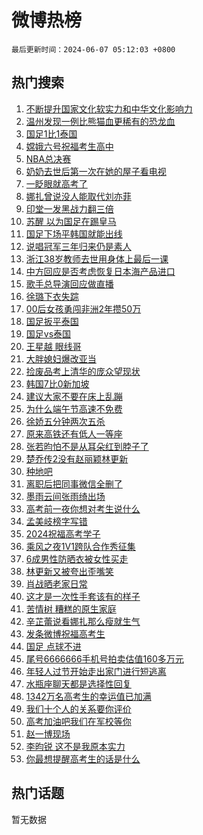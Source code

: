 # 微博热榜

`最后更新时间：2024-06-07 05:12:03 +0800`

## 热门搜索

1. [不断提升国家文化软实力和中华文化影响力](https://m.weibo.cn/search?containerid=100103type%3D1%26t%3D10%26q%3D%23%E4%B8%8D%E6%96%AD%E6%8F%90%E5%8D%87%E5%9B%BD%E5%AE%B6%E6%96%87%E5%8C%96%E8%BD%AF%E5%AE%9E%E5%8A%9B%E5%92%8C%E4%B8%AD%E5%8D%8E%E6%96%87%E5%8C%96%E5%BD%B1%E5%93%8D%E5%8A%9B%23&stream_entry_id=51&isnewpage=1&extparam=seat%3D1%26stream_entry_id%3D51%26c_type%3D51%26pos%3D0%26cate%3D10103%26dgr%3D0%26q%3D%2523%25E4%25B8%258D%25E6%2596%25AD%25E6%258F%2590%25E5%258D%2587%25E5%259B%25BD%25E5%25AE%25B6%25E6%2596%2587%25E5%258C%2596%25E8%25BD%25AF%25E5%25AE%259E%25E5%258A%259B%25E5%2592%258C%25E4%25B8%25AD%25E5%258D%258E%25E6%2596%2587%25E5%258C%2596%25E5%25BD%25B1%25E5%2593%258D%25E5%258A%259B%2523%26filter_type%3Drealtimehot%26display_time%3D1717708322%26pre_seqid%3D1717708322533018329212)
1. [温州发现一例比熊猫血更稀有的恐龙血](https://m.weibo.cn/search?containerid=100103type%3D1%26t%3D10%26q%3D%23%E6%B8%A9%E5%B7%9E%E5%8F%91%E7%8E%B0%E4%B8%80%E4%BE%8B%E6%AF%94%E7%86%8A%E7%8C%AB%E8%A1%80%E6%9B%B4%E7%A8%80%E6%9C%89%E7%9A%84%E6%81%90%E9%BE%99%E8%A1%80%23&stream_entry_id=31&isnewpage=1&extparam=seat%3D1%26c_type%3D31%26pos%3D0%26cate%3D5001%26lcate%3D5001%26stream_entry_id%3D31%26band_rank%3D1%26flag%3D2%26q%3D%2523%25E6%25B8%25A9%25E5%25B7%259E%25E5%258F%2591%25E7%258E%25B0%25E4%25B8%2580%25E4%25BE%258B%25E6%25AF%2594%25E7%2586%258A%25E7%258C%25AB%25E8%25A1%2580%25E6%259B%25B4%25E7%25A8%2580%25E6%259C%2589%25E7%259A%2584%25E6%2581%2590%25E9%25BE%2599%25E8%25A1%2580%2523%26dgr%3D0%26realpos%3D1%26filter_type%3Drealtimehot%26display_time%3D1717708322%26pre_seqid%3D1717708322533018329212)
1. [国足1比1泰国](https://m.weibo.cn/search?containerid=100103type%3D1%26t%3D10%26q%3D%23%E5%9B%BD%E8%B6%B31%E6%AF%941%E6%B3%B0%E5%9B%BD%23&stream_entry_id=31&isnewpage=1&extparam=seat%3D1%26c_type%3D31%26pos%3D1%26cate%3D5001%26lcate%3D5001%26stream_entry_id%3D31%26band_rank%3D2%26flag%3D0%26q%3D%2523%25E5%259B%25BD%25E8%25B6%25B31%25E6%25AF%25941%25E6%25B3%25B0%25E5%259B%25BD%2523%26dgr%3D0%26realpos%3D2%26filter_type%3Drealtimehot%26display_time%3D1717708322%26pre_seqid%3D1717708322533018329212)
1. [嫦娥六号祝福考生高中](https://m.weibo.cn/search?containerid=100103type%3D1%26t%3D10%26q%3D%23%E5%AB%A6%E5%A8%A5%E5%85%AD%E5%8F%B7%E7%A5%9D%E7%A6%8F%E8%80%83%E7%94%9F%E9%AB%98%E4%B8%AD%23&stream_entry_id=31&isnewpage=1&extparam=seat%3D1%26c_type%3D31%26pos%3D2%26cate%3D5001%26lcate%3D5001%26stream_entry_id%3D31%26band_rank%3D3%26flag%3D0%26q%3D%2523%25E5%25AB%25A6%25E5%25A8%25A5%25E5%2585%25AD%25E5%258F%25B7%25E7%25A5%259D%25E7%25A6%258F%25E8%2580%2583%25E7%2594%259F%25E9%25AB%2598%25E4%25B8%25AD%2523%26dgr%3D0%26realpos%3D3%26filter_type%3Drealtimehot%26display_time%3D1717708322%26pre_seqid%3D1717708322533018329212)
1. [NBA总决赛](https://m.weibo.cn/search?containerid=100103type%3D1%26t%3D10%26q%3D%23NBA%E6%80%BB%E5%86%B3%E8%B5%9B%23&stream_entry_id=31&isnewpage=1&extparam=seat%3D1%26topic_ad%3D1%26c_type%3D31%26pos%3D3%26cate%3D5001%26lcate%3D5001%26stream_entry_id%3D31%26band_rank%3D4%26filter_type%3Drealtimehot%26q%3D%2523NBA%25E6%2580%25BB%25E5%2586%25B3%25E8%25B5%259B%2523%26dgr%3D0%26is_ad_pos%3D1%26adid%3D240498%26display_time%3D1717708322%26pre_seqid%3D1717708322533018329212)
1. [奶奶去世后第一次在她的屋子看电视](https://m.weibo.cn/search?containerid=100103type%3D1%26t%3D10%26q%3D%E5%A5%B6%E5%A5%B6%E5%8E%BB%E4%B8%96%E5%90%8E%E7%AC%AC%E4%B8%80%E6%AC%A1%E5%9C%A8%E5%A5%B9%E7%9A%84%E5%B1%8B%E5%AD%90%E7%9C%8B%E7%94%B5%E8%A7%86&stream_entry_id=31&isnewpage=1&extparam=seat%3D1%26c_type%3D31%26pos%3D4%26cate%3D5001%26lcate%3D5001%26stream_entry_id%3D31%26band_rank%3D4%26flag%3D2%26q%3D%25E5%25A5%25B6%25E5%25A5%25B6%25E5%258E%25BB%25E4%25B8%2596%25E5%2590%258E%25E7%25AC%25AC%25E4%25B8%2580%25E6%25AC%25A1%25E5%259C%25A8%25E5%25A5%25B9%25E7%259A%2584%25E5%25B1%258B%25E5%25AD%2590%25E7%259C%258B%25E7%2594%25B5%25E8%25A7%2586%26dgr%3D0%26realpos%3D4%26filter_type%3Drealtimehot%26display_time%3D1717708322%26pre_seqid%3D1717708322533018329212)
1. [一眨眼就高考了](https://m.weibo.cn/search?containerid=100103type%3D1%26t%3D10%26q%3D%23%E4%B8%80%E7%9C%A8%E7%9C%BC%E5%B0%B1%E9%AB%98%E8%80%83%E4%BA%86%23&stream_entry_id=31&isnewpage=1&extparam=seat%3D1%26c_type%3D31%26pos%3D5%26cate%3D5001%26lcate%3D5001%26stream_entry_id%3D31%26band_rank%3D5%26flag%3D0%26q%3D%2523%25E4%25B8%2580%25E7%259C%25A8%25E7%259C%25BC%25E5%25B0%25B1%25E9%25AB%2598%25E8%2580%2583%25E4%25BA%2586%2523%26dgr%3D0%26realpos%3D5%26filter_type%3Drealtimehot%26display_time%3D1717708322%26pre_seqid%3D1717708322533018329212)
1. [娜扎曾说没人能取代刘亦菲](https://m.weibo.cn/search?containerid=100103type%3D1%26t%3D10%26q%3D%23%E5%A8%9C%E6%89%8E%E6%9B%BE%E8%AF%B4%E6%B2%A1%E4%BA%BA%E8%83%BD%E5%8F%96%E4%BB%A3%E5%88%98%E4%BA%A6%E8%8F%B2%23&stream_entry_id=31&isnewpage=1&extparam=seat%3D1%26c_type%3D31%26pos%3D6%26cate%3D5001%26lcate%3D5001%26stream_entry_id%3D31%26band_rank%3D6%26flag%3D2%26q%3D%2523%25E5%25A8%259C%25E6%2589%258E%25E6%259B%25BE%25E8%25AF%25B4%25E6%25B2%25A1%25E4%25BA%25BA%25E8%2583%25BD%25E5%258F%2596%25E4%25BB%25A3%25E5%2588%2598%25E4%25BA%25A6%25E8%258F%25B2%2523%26dgr%3D0%26realpos%3D6%26filter_type%3Drealtimehot%26display_time%3D1717708322%26pre_seqid%3D1717708322533018329212)
1. [印堂一发黑战力翻三倍](https://m.weibo.cn/search?containerid=100103type%3D1%26t%3D10%26q%3D%23%E5%8D%B0%E5%A0%82%E4%B8%80%E5%8F%91%E9%BB%91%E6%88%98%E5%8A%9B%E7%BF%BB%E4%B8%89%E5%80%8D%23&stream_entry_id=31&isnewpage=1&extparam=seat%3D1%26topic_ad%3D1%26c_type%3D31%26pos%3D7%26cate%3D5001%26lcate%3D5001%26stream_entry_id%3D31%26band_rank%3D7%26filter_type%3Drealtimehot%26q%3D%2523%25E5%258D%25B0%25E5%25A0%2582%25E4%25B8%2580%25E5%258F%2591%25E9%25BB%2591%25E6%2588%2598%25E5%258A%259B%25E7%25BF%25BB%25E4%25B8%2589%25E5%2580%258D%2523%26dgr%3D0%26is_ad_pos%3D1%26adid%3D240562%26display_time%3D1717708322%26pre_seqid%3D1717708322533018329212)
1. [苏醒 以为国足在踢皇马](https://m.weibo.cn/search?containerid=100103type%3D1%26t%3D10%26q%3D%E8%8B%8F%E9%86%92+%E4%BB%A5%E4%B8%BA%E5%9B%BD%E8%B6%B3%E5%9C%A8%E8%B8%A2%E7%9A%87%E9%A9%AC&stream_entry_id=31&isnewpage=1&extparam=seat%3D1%26c_type%3D31%26pos%3D8%26cate%3D5001%26lcate%3D5001%26stream_entry_id%3D31%26band_rank%3D7%26flag%3D2%26q%3D%25E8%258B%258F%25E9%2586%2592%2520%25E4%25BB%25A5%25E4%25B8%25BA%25E5%259B%25BD%25E8%25B6%25B3%25E5%259C%25A8%25E8%25B8%25A2%25E7%259A%2587%25E9%25A9%25AC%26dgr%3D0%26realpos%3D7%26filter_type%3Drealtimehot%26display_time%3D1717708322%26pre_seqid%3D1717708322533018329212)
1. [国足下场平韩国就能出线](https://m.weibo.cn/search?containerid=100103type%3D1%26t%3D10%26q%3D%23%E5%9B%BD%E8%B6%B3%E4%B8%8B%E5%9C%BA%E5%B9%B3%E9%9F%A9%E5%9B%BD%E5%B0%B1%E8%83%BD%E5%87%BA%E7%BA%BF%23&stream_entry_id=31&isnewpage=1&extparam=seat%3D1%26c_type%3D31%26pos%3D9%26cate%3D5001%26lcate%3D5001%26stream_entry_id%3D31%26band_rank%3D8%26flag%3D0%26q%3D%2523%25E5%259B%25BD%25E8%25B6%25B3%25E4%25B8%258B%25E5%259C%25BA%25E5%25B9%25B3%25E9%259F%25A9%25E5%259B%25BD%25E5%25B0%25B1%25E8%2583%25BD%25E5%2587%25BA%25E7%25BA%25BF%2523%26dgr%3D0%26realpos%3D8%26filter_type%3Drealtimehot%26display_time%3D1717708322%26pre_seqid%3D1717708322533018329212)
1. [说唱冠军三年归来仍是素人](https://m.weibo.cn/search?containerid=100103type%3D1%26t%3D10%26q%3D%23%E8%AF%B4%E5%94%B1%E5%86%A0%E5%86%9B%E4%B8%89%E5%B9%B4%E5%BD%92%E6%9D%A5%E4%BB%8D%E6%98%AF%E7%B4%A0%E4%BA%BA%23&stream_entry_id=31&isnewpage=1&extparam=seat%3D1%26c_type%3D31%26pos%3D10%26cate%3D5001%26lcate%3D5001%26stream_entry_id%3D31%26band_rank%3D9%26flag%3D0%26q%3D%2523%25E8%25AF%25B4%25E5%2594%25B1%25E5%2586%25A0%25E5%2586%259B%25E4%25B8%2589%25E5%25B9%25B4%25E5%25BD%2592%25E6%259D%25A5%25E4%25BB%258D%25E6%2598%25AF%25E7%25B4%25A0%25E4%25BA%25BA%2523%26dgr%3D0%26realpos%3D9%26filter_type%3Drealtimehot%26display_time%3D1717708322%26pre_seqid%3D1717708322533018329212)
1. [浙江38岁教师去世用身体上最后一课](https://m.weibo.cn/search?containerid=100103type%3D1%26t%3D10%26q%3D%23%E6%B5%99%E6%B1%9F38%E5%B2%81%E6%95%99%E5%B8%88%E5%8E%BB%E4%B8%96%E7%94%A8%E8%BA%AB%E4%BD%93%E4%B8%8A%E6%9C%80%E5%90%8E%E4%B8%80%E8%AF%BE%23&stream_entry_id=31&isnewpage=1&extparam=seat%3D1%26c_type%3D31%26pos%3D11%26cate%3D5001%26lcate%3D5001%26stream_entry_id%3D31%26band_rank%3D10%26flag%3D32768%26q%3D%2523%25E6%25B5%2599%25E6%25B1%259F38%25E5%25B2%2581%25E6%2595%2599%25E5%25B8%2588%25E5%258E%25BB%25E4%25B8%2596%25E7%2594%25A8%25E8%25BA%25AB%25E4%25BD%2593%25E4%25B8%258A%25E6%259C%2580%25E5%2590%258E%25E4%25B8%2580%25E8%25AF%25BE%2523%26dgr%3D0%26realpos%3D10%26filter_type%3Drealtimehot%26display_time%3D1717708322%26pre_seqid%3D1717708322533018329212)
1. [中方回应是否考虑恢复日本海产品进口](https://m.weibo.cn/search?containerid=100103type%3D1%26t%3D10%26q%3D%23%E4%B8%AD%E6%96%B9%E5%9B%9E%E5%BA%94%E6%98%AF%E5%90%A6%E8%80%83%E8%99%91%E6%81%A2%E5%A4%8D%E6%97%A5%E6%9C%AC%E6%B5%B7%E4%BA%A7%E5%93%81%E8%BF%9B%E5%8F%A3%23&stream_entry_id=31&isnewpage=1&extparam=seat%3D1%26c_type%3D31%26pos%3D12%26cate%3D5001%26lcate%3D5001%26stream_entry_id%3D31%26band_rank%3D11%26flag%3D2%26q%3D%2523%25E4%25B8%25AD%25E6%2596%25B9%25E5%259B%259E%25E5%25BA%2594%25E6%2598%25AF%25E5%2590%25A6%25E8%2580%2583%25E8%2599%2591%25E6%2581%25A2%25E5%25A4%258D%25E6%2597%25A5%25E6%259C%25AC%25E6%25B5%25B7%25E4%25BA%25A7%25E5%2593%2581%25E8%25BF%259B%25E5%258F%25A3%2523%26dgr%3D0%26realpos%3D11%26filter_type%3Drealtimehot%26display_time%3D1717708322%26pre_seqid%3D1717708322533018329212)
1. [歌手总导演回应做直播](https://m.weibo.cn/search?containerid=100103type%3D1%26t%3D10%26q%3D%23%E6%AD%8C%E6%89%8B%E6%80%BB%E5%AF%BC%E6%BC%94%E5%9B%9E%E5%BA%94%E5%81%9A%E7%9B%B4%E6%92%AD%23&stream_entry_id=31&isnewpage=1&extparam=seat%3D1%26c_type%3D31%26pos%3D13%26cate%3D5001%26lcate%3D5001%26stream_entry_id%3D31%26band_rank%3D12%26flag%3D2%26q%3D%2523%25E6%25AD%258C%25E6%2589%258B%25E6%2580%25BB%25E5%25AF%25BC%25E6%25BC%2594%25E5%259B%259E%25E5%25BA%2594%25E5%2581%259A%25E7%259B%25B4%25E6%2592%25AD%2523%26dgr%3D0%26realpos%3D12%26filter_type%3Drealtimehot%26display_time%3D1717708322%26pre_seqid%3D1717708322533018329212)
1. [徐璐下衣失踪](https://m.weibo.cn/search?containerid=100103type%3D1%26t%3D10%26q%3D%23%E5%BE%90%E7%92%90%E4%B8%8B%E8%A1%A3%E5%A4%B1%E8%B8%AA%23&stream_entry_id=31&isnewpage=1&extparam=seat%3D1%26c_type%3D31%26pos%3D14%26cate%3D5001%26lcate%3D5001%26stream_entry_id%3D31%26band_rank%3D13%26flag%3D2%26q%3D%2523%25E5%25BE%2590%25E7%2592%2590%25E4%25B8%258B%25E8%25A1%25A3%25E5%25A4%25B1%25E8%25B8%25AA%2523%26dgr%3D0%26realpos%3D13%26filter_type%3Drealtimehot%26display_time%3D1717708322%26pre_seqid%3D1717708322533018329212)
1. [00后女孩勇闯非洲2年攒50万](https://m.weibo.cn/search?containerid=100103type%3D1%26t%3D10%26q%3D%2300%E5%90%8E%E5%A5%B3%E5%AD%A9%E5%8B%87%E9%97%AF%E9%9D%9E%E6%B4%B22%E5%B9%B4%E6%94%9250%E4%B8%87%23&stream_entry_id=31&isnewpage=1&extparam=seat%3D1%26c_type%3D31%26pos%3D15%26cate%3D5001%26lcate%3D5001%26stream_entry_id%3D31%26band_rank%3D14%26flag%3D2%26q%3D%252300%25E5%2590%258E%25E5%25A5%25B3%25E5%25AD%25A9%25E5%258B%2587%25E9%2597%25AF%25E9%259D%259E%25E6%25B4%25B22%25E5%25B9%25B4%25E6%2594%259250%25E4%25B8%2587%2523%26dgr%3D0%26realpos%3D14%26filter_type%3Drealtimehot%26display_time%3D1717708322%26pre_seqid%3D1717708322533018329212)
1. [国足扳平泰国](https://m.weibo.cn/search?containerid=100103type%3D1%26t%3D10%26q%3D%23%E5%9B%BD%E8%B6%B3%E6%89%B3%E5%B9%B3%E6%B3%B0%E5%9B%BD%23&stream_entry_id=31&isnewpage=1&extparam=seat%3D1%26c_type%3D31%26pos%3D16%26cate%3D5001%26lcate%3D5001%26stream_entry_id%3D31%26band_rank%3D15%26flag%3D0%26q%3D%2523%25E5%259B%25BD%25E8%25B6%25B3%25E6%2589%25B3%25E5%25B9%25B3%25E6%25B3%25B0%25E5%259B%25BD%2523%26dgr%3D0%26realpos%3D15%26filter_type%3Drealtimehot%26display_time%3D1717708322%26pre_seqid%3D1717708322533018329212)
1. [国足vs泰国](https://m.weibo.cn/search?containerid=100103type%3D1%26t%3D10%26q%3D%23%E5%9B%BD%E8%B6%B3vs%E6%B3%B0%E5%9B%BD%23&stream_entry_id=31&isnewpage=1&extparam=seat%3D1%26c_type%3D31%26pos%3D17%26cate%3D5001%26lcate%3D5001%26stream_entry_id%3D31%26band_rank%3D16%26flag%3D0%26q%3D%2523%25E5%259B%25BD%25E8%25B6%25B3vs%25E6%25B3%25B0%25E5%259B%25BD%2523%26dgr%3D0%26realpos%3D16%26filter_type%3Drealtimehot%26display_time%3D1717708322%26pre_seqid%3D1717708322533018329212)
1. [王星越 眼线哥](https://m.weibo.cn/search?containerid=100103type%3D1%26t%3D10%26q%3D%E7%8E%8B%E6%98%9F%E8%B6%8A+%E7%9C%BC%E7%BA%BF%E5%93%A5&stream_entry_id=31&isnewpage=1&extparam=seat%3D1%26c_type%3D31%26pos%3D18%26cate%3D5001%26lcate%3D5001%26stream_entry_id%3D31%26band_rank%3D17%26flag%3D0%26q%3D%25E7%258E%258B%25E6%2598%259F%25E8%25B6%258A%2520%25E7%259C%25BC%25E7%25BA%25BF%25E5%2593%25A5%26dgr%3D0%26realpos%3D17%26filter_type%3Drealtimehot%26display_time%3D1717708322%26pre_seqid%3D1717708322533018329212)
1. [大胖媳妇爆改亚当](https://m.weibo.cn/search?containerid=100103type%3D1%26t%3D10%26q%3D%E5%A4%A7%E8%83%96%E5%AA%B3%E5%A6%87%E7%88%86%E6%94%B9%E4%BA%9A%E5%BD%93&stream_entry_id=31&isnewpage=1&extparam=seat%3D1%26c_type%3D31%26pos%3D19%26cate%3D5001%26lcate%3D5001%26stream_entry_id%3D31%26band_rank%3D18%26flag%3D0%26q%3D%25E5%25A4%25A7%25E8%2583%2596%25E5%25AA%25B3%25E5%25A6%2587%25E7%2588%2586%25E6%2594%25B9%25E4%25BA%259A%25E5%25BD%2593%26dgr%3D0%26realpos%3D18%26filter_type%3Drealtimehot%26display_time%3D1717708322%26pre_seqid%3D1717708322533018329212)
1. [捡废品考上清华的庞众望现状](https://m.weibo.cn/search?containerid=100103type%3D1%26t%3D10%26q%3D%23%E6%8D%A1%E5%BA%9F%E5%93%81%E8%80%83%E4%B8%8A%E6%B8%85%E5%8D%8E%E7%9A%84%E5%BA%9E%E4%BC%97%E6%9C%9B%E7%8E%B0%E7%8A%B6%23&stream_entry_id=31&isnewpage=1&extparam=seat%3D1%26c_type%3D31%26pos%3D20%26cate%3D5001%26lcate%3D5001%26stream_entry_id%3D31%26band_rank%3D19%26flag%3D0%26q%3D%2523%25E6%258D%25A1%25E5%25BA%259F%25E5%2593%2581%25E8%2580%2583%25E4%25B8%258A%25E6%25B8%2585%25E5%258D%258E%25E7%259A%2584%25E5%25BA%259E%25E4%25BC%2597%25E6%259C%259B%25E7%258E%25B0%25E7%258A%25B6%2523%26dgr%3D0%26realpos%3D19%26filter_type%3Drealtimehot%26display_time%3D1717708322%26pre_seqid%3D1717708322533018329212)
1. [韩国7比0新加坡](https://m.weibo.cn/search?containerid=100103type%3D1%26t%3D10%26q%3D%E9%9F%A9%E5%9B%BD7%E6%AF%940%E6%96%B0%E5%8A%A0%E5%9D%A1&stream_entry_id=31&isnewpage=1&extparam=seat%3D1%26c_type%3D31%26pos%3D21%26cate%3D5001%26lcate%3D5001%26stream_entry_id%3D31%26band_rank%3D20%26flag%3D0%26q%3D%25E9%259F%25A9%25E5%259B%25BD7%25E6%25AF%25940%25E6%2596%25B0%25E5%258A%25A0%25E5%259D%25A1%26dgr%3D0%26realpos%3D20%26filter_type%3Drealtimehot%26display_time%3D1717708322%26pre_seqid%3D1717708322533018329212)
1. [建议大家不要在床上乱蹦](https://m.weibo.cn/search?containerid=100103type%3D1%26t%3D10%26q%3D%23%E5%BB%BA%E8%AE%AE%E5%A4%A7%E5%AE%B6%E4%B8%8D%E8%A6%81%E5%9C%A8%E5%BA%8A%E4%B8%8A%E4%B9%B1%E8%B9%A6%23&stream_entry_id=31&isnewpage=1&extparam=seat%3D1%26c_type%3D31%26pos%3D22%26cate%3D5001%26lcate%3D5001%26stream_entry_id%3D31%26band_rank%3D21%26flag%3D0%26q%3D%2523%25E5%25BB%25BA%25E8%25AE%25AE%25E5%25A4%25A7%25E5%25AE%25B6%25E4%25B8%258D%25E8%25A6%2581%25E5%259C%25A8%25E5%25BA%258A%25E4%25B8%258A%25E4%25B9%25B1%25E8%25B9%25A6%2523%26dgr%3D0%26realpos%3D21%26filter_type%3Drealtimehot%26display_time%3D1717708322%26pre_seqid%3D1717708322533018329212)
1. [为什么端午节高速不免费](https://m.weibo.cn/search?containerid=100103type%3D1%26t%3D10%26q%3D%23%E4%B8%BA%E4%BB%80%E4%B9%88%E7%AB%AF%E5%8D%88%E8%8A%82%E9%AB%98%E9%80%9F%E4%B8%8D%E5%85%8D%E8%B4%B9%23&stream_entry_id=31&isnewpage=1&extparam=seat%3D1%26c_type%3D31%26pos%3D23%26cate%3D5001%26lcate%3D5001%26stream_entry_id%3D31%26band_rank%3D22%26flag%3D1%26q%3D%2523%25E4%25B8%25BA%25E4%25BB%2580%25E4%25B9%2588%25E7%25AB%25AF%25E5%258D%2588%25E8%258A%2582%25E9%25AB%2598%25E9%2580%259F%25E4%25B8%258D%25E5%2585%258D%25E8%25B4%25B9%2523%26dgr%3D0%26realpos%3D22%26filter_type%3Drealtimehot%26display_time%3D1717708322%26pre_seqid%3D1717708322533018329212)
1. [徐娇五分钟两次五杀](https://m.weibo.cn/search?containerid=100103type%3D1%26t%3D10%26q%3D%23%E5%BE%90%E5%A8%87%E4%BA%94%E5%88%86%E9%92%9F%E4%B8%A4%E6%AC%A1%E4%BA%94%E6%9D%80%23&stream_entry_id=31&isnewpage=1&extparam=seat%3D1%26c_type%3D31%26pos%3D24%26cate%3D5001%26lcate%3D5001%26stream_entry_id%3D31%26band_rank%3D23%26flag%3D2%26q%3D%2523%25E5%25BE%2590%25E5%25A8%2587%25E4%25BA%2594%25E5%2588%2586%25E9%2592%259F%25E4%25B8%25A4%25E6%25AC%25A1%25E4%25BA%2594%25E6%259D%2580%2523%26dgr%3D0%26realpos%3D23%26filter_type%3Drealtimehot%26display_time%3D1717708322%26pre_seqid%3D1717708322533018329212)
1. [原来高铁还有低人一等座](https://m.weibo.cn/search?containerid=100103type%3D1%26t%3D10%26q%3D%23%E5%8E%9F%E6%9D%A5%E9%AB%98%E9%93%81%E8%BF%98%E6%9C%89%E4%BD%8E%E4%BA%BA%E4%B8%80%E7%AD%89%E5%BA%A7%23&stream_entry_id=31&isnewpage=1&extparam=seat%3D1%26c_type%3D31%26pos%3D25%26cate%3D5001%26lcate%3D5001%26stream_entry_id%3D31%26band_rank%3D24%26flag%3D0%26q%3D%2523%25E5%258E%259F%25E6%259D%25A5%25E9%25AB%2598%25E9%2593%2581%25E8%25BF%2598%25E6%259C%2589%25E4%25BD%258E%25E4%25BA%25BA%25E4%25B8%2580%25E7%25AD%2589%25E5%25BA%25A7%2523%26dgr%3D0%26realpos%3D24%26filter_type%3Drealtimehot%26display_time%3D1717708322%26pre_seqid%3D1717708322533018329212)
1. [张若昀怕不是从耳朵红到脖子了](https://m.weibo.cn/search?containerid=100103type%3D1%26t%3D10%26q%3D%23%E5%BC%A0%E8%8B%A5%E6%98%80%E6%80%95%E4%B8%8D%E6%98%AF%E4%BB%8E%E8%80%B3%E6%9C%B5%E7%BA%A2%E5%88%B0%E8%84%96%E5%AD%90%E4%BA%86%23&stream_entry_id=31&isnewpage=1&extparam=seat%3D1%26c_type%3D31%26pos%3D26%26cate%3D5001%26lcate%3D5001%26stream_entry_id%3D31%26band_rank%3D25%26flag%3D0%26q%3D%2523%25E5%25BC%25A0%25E8%258B%25A5%25E6%2598%2580%25E6%2580%2595%25E4%25B8%258D%25E6%2598%25AF%25E4%25BB%258E%25E8%2580%25B3%25E6%259C%25B5%25E7%25BA%25A2%25E5%2588%25B0%25E8%2584%2596%25E5%25AD%2590%25E4%25BA%2586%2523%26dgr%3D0%26realpos%3D25%26filter_type%3Drealtimehot%26display_time%3D1717708322%26pre_seqid%3D1717708322533018329212)
1. [楚乔传2没有赵丽颖林更新](https://m.weibo.cn/search?containerid=100103type%3D1%26t%3D10%26q%3D%23%E6%A5%9A%E4%B9%94%E4%BC%A02%E6%B2%A1%E6%9C%89%E8%B5%B5%E4%B8%BD%E9%A2%96%E6%9E%97%E6%9B%B4%E6%96%B0%23&stream_entry_id=31&isnewpage=1&extparam=seat%3D1%26c_type%3D31%26pos%3D27%26cate%3D5001%26lcate%3D5001%26stream_entry_id%3D31%26band_rank%3D26%26flag%3D0%26q%3D%2523%25E6%25A5%259A%25E4%25B9%2594%25E4%25BC%25A02%25E6%25B2%25A1%25E6%259C%2589%25E8%25B5%25B5%25E4%25B8%25BD%25E9%25A2%2596%25E6%259E%2597%25E6%259B%25B4%25E6%2596%25B0%2523%26dgr%3D0%26realpos%3D26%26filter_type%3Drealtimehot%26display_time%3D1717708322%26pre_seqid%3D1717708322533018329212)
1. [种地吧](https://m.weibo.cn/search?containerid=100103type%3D1%26t%3D10%26q%3D%E7%A7%8D%E5%9C%B0%E5%90%A7&stream_entry_id=31&isnewpage=1&extparam=seat%3D1%26c_type%3D31%26pos%3D28%26cate%3D5001%26lcate%3D5001%26stream_entry_id%3D31%26band_rank%3D27%26flag%3D0%26q%3D%25E7%25A7%258D%25E5%259C%25B0%25E5%2590%25A7%26dgr%3D0%26realpos%3D27%26filter_type%3Drealtimehot%26display_time%3D1717708322%26pre_seqid%3D1717708322533018329212)
1. [离职后把同事微信全删了](https://m.weibo.cn/search?containerid=100103type%3D1%26t%3D10%26q%3D%23%E7%A6%BB%E8%81%8C%E5%90%8E%E6%8A%8A%E5%90%8C%E4%BA%8B%E5%BE%AE%E4%BF%A1%E5%85%A8%E5%88%A0%E4%BA%86%23&stream_entry_id=31&isnewpage=1&extparam=seat%3D1%26c_type%3D31%26pos%3D29%26cate%3D5001%26lcate%3D5001%26stream_entry_id%3D31%26band_rank%3D28%26flag%3D0%26q%3D%2523%25E7%25A6%25BB%25E8%2581%258C%25E5%2590%258E%25E6%258A%258A%25E5%2590%258C%25E4%25BA%258B%25E5%25BE%25AE%25E4%25BF%25A1%25E5%2585%25A8%25E5%2588%25A0%25E4%25BA%2586%2523%26dgr%3D0%26realpos%3D28%26filter_type%3Drealtimehot%26display_time%3D1717708322%26pre_seqid%3D1717708322533018329212)
1. [墨雨云间张雨绮出场](https://m.weibo.cn/search?containerid=100103type%3D1%26t%3D10%26q%3D%23%E5%A2%A8%E9%9B%A8%E4%BA%91%E9%97%B4%E5%BC%A0%E9%9B%A8%E7%BB%AE%E5%87%BA%E5%9C%BA%23&stream_entry_id=31&isnewpage=1&extparam=seat%3D1%26c_type%3D31%26pos%3D30%26cate%3D5001%26lcate%3D5001%26stream_entry_id%3D31%26band_rank%3D29%26flag%3D0%26q%3D%2523%25E5%25A2%25A8%25E9%259B%25A8%25E4%25BA%2591%25E9%2597%25B4%25E5%25BC%25A0%25E9%259B%25A8%25E7%25BB%25AE%25E5%2587%25BA%25E5%259C%25BA%2523%26dgr%3D0%26realpos%3D29%26filter_type%3Drealtimehot%26display_time%3D1717708322%26pre_seqid%3D1717708322533018329212)
1. [高考前一夜你想对考生说什么](https://m.weibo.cn/search?containerid=100103type%3D1%26t%3D10%26q%3D%23%E9%AB%98%E8%80%83%E5%89%8D%E4%B8%80%E5%A4%9C%E4%BD%A0%E6%83%B3%E5%AF%B9%E8%80%83%E7%94%9F%E8%AF%B4%E4%BB%80%E4%B9%88%23&stream_entry_id=31&isnewpage=1&extparam=seat%3D1%26c_type%3D31%26pos%3D31%26cate%3D5001%26lcate%3D5001%26stream_entry_id%3D31%26band_rank%3D30%26flag%3D0%26q%3D%2523%25E9%25AB%2598%25E8%2580%2583%25E5%2589%258D%25E4%25B8%2580%25E5%25A4%259C%25E4%25BD%25A0%25E6%2583%25B3%25E5%25AF%25B9%25E8%2580%2583%25E7%2594%259F%25E8%25AF%25B4%25E4%25BB%2580%25E4%25B9%2588%2523%26dgr%3D0%26realpos%3D30%26filter_type%3Drealtimehot%26display_time%3D1717708322%26pre_seqid%3D1717708322533018329212)
1. [孟美岐榜字写错](https://m.weibo.cn/search?containerid=100103type%3D1%26t%3D10%26q%3D%23%E5%AD%9F%E7%BE%8E%E5%B2%90%E6%A6%9C%E5%AD%97%E5%86%99%E9%94%99%23&stream_entry_id=31&isnewpage=1&extparam=seat%3D1%26c_type%3D31%26pos%3D32%26cate%3D5001%26lcate%3D5001%26stream_entry_id%3D31%26band_rank%3D31%26flag%3D0%26q%3D%2523%25E5%25AD%259F%25E7%25BE%258E%25E5%25B2%2590%25E6%25A6%259C%25E5%25AD%2597%25E5%2586%2599%25E9%2594%2599%2523%26dgr%3D0%26realpos%3D31%26filter_type%3Drealtimehot%26display_time%3D1717708322%26pre_seqid%3D1717708322533018329212)
1. [2024祝福高考学子](https://m.weibo.cn/search?containerid=100103type%3D1%26t%3D10%26q%3D%232024%E7%A5%9D%E7%A6%8F%E9%AB%98%E8%80%83%E5%AD%A6%E5%AD%90%23&stream_entry_id=31&isnewpage=1&extparam=seat%3D1%26c_type%3D31%26pos%3D33%26cate%3D5001%26lcate%3D5001%26stream_entry_id%3D31%26band_rank%3D32%26flag%3D32768%26q%3D%25232024%25E7%25A5%259D%25E7%25A6%258F%25E9%25AB%2598%25E8%2580%2583%25E5%25AD%25A6%25E5%25AD%2590%2523%26dgr%3D0%26realpos%3D32%26filter_type%3Drealtimehot%26display_time%3D1717708322%26pre_seqid%3D1717708322533018329212)
1. [乘风之夜1V1跨队合作秀征集](https://m.weibo.cn/search?containerid=100103type%3D1%26t%3D10%26q%3D%E4%B9%98%E9%A3%8E%E4%B9%8B%E5%A4%9C1V1%E8%B7%A8%E9%98%9F%E5%90%88%E4%BD%9C%E7%A7%80%E5%BE%81%E9%9B%86&stream_entry_id=31&isnewpage=1&extparam=seat%3D1%26c_type%3D31%26pos%3D34%26cate%3D5001%26lcate%3D5001%26stream_entry_id%3D31%26band_rank%3D33%26flag%3D0%26q%3D%25E4%25B9%2598%25E9%25A3%258E%25E4%25B9%258B%25E5%25A4%259C1V1%25E8%25B7%25A8%25E9%2598%259F%25E5%2590%2588%25E4%25BD%259C%25E7%25A7%2580%25E5%25BE%2581%25E9%259B%2586%26dgr%3D0%26realpos%3D33%26filter_type%3Drealtimehot%26display_time%3D1717708322%26pre_seqid%3D1717708322533018329212)
1. [6成男性防晒衣被女性买走](https://m.weibo.cn/search?containerid=100103type%3D1%26t%3D10%26q%3D%236%E6%88%90%E7%94%B7%E6%80%A7%E9%98%B2%E6%99%92%E8%A1%A3%E8%A2%AB%E5%A5%B3%E6%80%A7%E4%B9%B0%E8%B5%B0%23&stream_entry_id=31&isnewpage=1&extparam=seat%3D1%26c_type%3D31%26pos%3D35%26cate%3D5001%26lcate%3D5001%26stream_entry_id%3D31%26band_rank%3D34%26flag%3D0%26q%3D%25236%25E6%2588%2590%25E7%2594%25B7%25E6%2580%25A7%25E9%2598%25B2%25E6%2599%2592%25E8%25A1%25A3%25E8%25A2%25AB%25E5%25A5%25B3%25E6%2580%25A7%25E4%25B9%25B0%25E8%25B5%25B0%2523%26dgr%3D0%26realpos%3D34%26filter_type%3Drealtimehot%26display_time%3D1717708322%26pre_seqid%3D1717708322533018329212)
1. [林更新又被夸出歪嘴笑](https://m.weibo.cn/search?containerid=100103type%3D1%26t%3D10%26q%3D%23%E6%9E%97%E6%9B%B4%E6%96%B0%E5%8F%88%E8%A2%AB%E5%A4%B8%E5%87%BA%E6%AD%AA%E5%98%B4%E7%AC%91%23&stream_entry_id=31&isnewpage=1&extparam=seat%3D1%26c_type%3D31%26pos%3D36%26cate%3D5001%26lcate%3D5001%26stream_entry_id%3D31%26band_rank%3D35%26flag%3D0%26q%3D%2523%25E6%259E%2597%25E6%259B%25B4%25E6%2596%25B0%25E5%258F%2588%25E8%25A2%25AB%25E5%25A4%25B8%25E5%2587%25BA%25E6%25AD%25AA%25E5%2598%25B4%25E7%25AC%2591%2523%26dgr%3D0%26realpos%3D35%26filter_type%3Drealtimehot%26display_time%3D1717708322%26pre_seqid%3D1717708322533018329212)
1. [肖战晒老家日常](https://m.weibo.cn/search?containerid=100103type%3D1%26t%3D10%26q%3D%23%E8%82%96%E6%88%98%E6%99%92%E8%80%81%E5%AE%B6%E6%97%A5%E5%B8%B8%23&stream_entry_id=31&isnewpage=1&extparam=seat%3D1%26c_type%3D31%26pos%3D37%26cate%3D5001%26lcate%3D5001%26stream_entry_id%3D31%26band_rank%3D36%26flag%3D0%26q%3D%2523%25E8%2582%2596%25E6%2588%2598%25E6%2599%2592%25E8%2580%2581%25E5%25AE%25B6%25E6%2597%25A5%25E5%25B8%25B8%2523%26dgr%3D0%26realpos%3D36%26filter_type%3Drealtimehot%26display_time%3D1717708322%26pre_seqid%3D1717708322533018329212)
1. [这才是一次性手套该有的样子](https://m.weibo.cn/search?containerid=100103type%3D1%26t%3D10%26q%3D%23%E8%BF%99%E6%89%8D%E6%98%AF%E4%B8%80%E6%AC%A1%E6%80%A7%E6%89%8B%E5%A5%97%E8%AF%A5%E6%9C%89%E7%9A%84%E6%A0%B7%E5%AD%90%23&stream_entry_id=31&isnewpage=1&extparam=seat%3D1%26c_type%3D31%26pos%3D38%26cate%3D5001%26lcate%3D5001%26stream_entry_id%3D31%26band_rank%3D37%26flag%3D0%26q%3D%2523%25E8%25BF%2599%25E6%2589%258D%25E6%2598%25AF%25E4%25B8%2580%25E6%25AC%25A1%25E6%2580%25A7%25E6%2589%258B%25E5%25A5%2597%25E8%25AF%25A5%25E6%259C%2589%25E7%259A%2584%25E6%25A0%25B7%25E5%25AD%2590%2523%26dgr%3D0%26realpos%3D37%26filter_type%3Drealtimehot%26display_time%3D1717708322%26pre_seqid%3D1717708322533018329212)
1. [苦情树 糟糕的原生家庭](https://m.weibo.cn/search?containerid=100103type%3D1%26t%3D10%26q%3D%E8%8B%A6%E6%83%85%E6%A0%91+%E7%B3%9F%E7%B3%95%E7%9A%84%E5%8E%9F%E7%94%9F%E5%AE%B6%E5%BA%AD&stream_entry_id=31&isnewpage=1&extparam=seat%3D1%26c_type%3D31%26pos%3D39%26cate%3D5001%26lcate%3D5001%26stream_entry_id%3D31%26band_rank%3D38%26flag%3D1%26q%3D%25E8%258B%25A6%25E6%2583%2585%25E6%25A0%2591%2520%25E7%25B3%259F%25E7%25B3%2595%25E7%259A%2584%25E5%258E%259F%25E7%2594%259F%25E5%25AE%25B6%25E5%25BA%25AD%26dgr%3D0%26realpos%3D38%26filter_type%3Drealtimehot%26display_time%3D1717708322%26pre_seqid%3D1717708322533018329212)
1. [辛芷蕾说看娜扎那么瘦就生气](https://m.weibo.cn/search?containerid=100103type%3D1%26t%3D10%26q%3D%23%E8%BE%9B%E8%8A%B7%E8%95%BE%E8%AF%B4%E7%9C%8B%E5%A8%9C%E6%89%8E%E9%82%A3%E4%B9%88%E7%98%A6%E5%B0%B1%E7%94%9F%E6%B0%94%23&stream_entry_id=31&isnewpage=1&extparam=seat%3D1%26c_type%3D31%26pos%3D40%26cate%3D5001%26lcate%3D5001%26stream_entry_id%3D31%26band_rank%3D39%26flag%3D0%26q%3D%2523%25E8%25BE%259B%25E8%258A%25B7%25E8%2595%25BE%25E8%25AF%25B4%25E7%259C%258B%25E5%25A8%259C%25E6%2589%258E%25E9%2582%25A3%25E4%25B9%2588%25E7%2598%25A6%25E5%25B0%25B1%25E7%2594%259F%25E6%25B0%2594%2523%26dgr%3D0%26realpos%3D39%26filter_type%3Drealtimehot%26display_time%3D1717708322%26pre_seqid%3D1717708322533018329212)
1. [发条微博祝福高考生](https://m.weibo.cn/search?containerid=100103type%3D1%26t%3D10%26q%3D%23%E5%8F%91%E6%9D%A1%E5%BE%AE%E5%8D%9A%E7%A5%9D%E7%A6%8F%E9%AB%98%E8%80%83%E7%94%9F%23&stream_entry_id=31&isnewpage=1&extparam=seat%3D1%26c_type%3D31%26pos%3D41%26cate%3D5001%26lcate%3D5001%26stream_entry_id%3D31%26band_rank%3D40%26flag%3D0%26q%3D%2523%25E5%258F%2591%25E6%259D%25A1%25E5%25BE%25AE%25E5%258D%259A%25E7%25A5%259D%25E7%25A6%258F%25E9%25AB%2598%25E8%2580%2583%25E7%2594%259F%2523%26dgr%3D0%26realpos%3D40%26filter_type%3Drealtimehot%26display_time%3D1717708322%26pre_seqid%3D1717708322533018329212)
1. [国足 点球不进](https://m.weibo.cn/search?containerid=100103type%3D1%26t%3D10%26q%3D%E5%9B%BD%E8%B6%B3+%E7%82%B9%E7%90%83%E4%B8%8D%E8%BF%9B&stream_entry_id=31&isnewpage=1&extparam=seat%3D1%26c_type%3D31%26pos%3D42%26cate%3D5001%26lcate%3D5001%26stream_entry_id%3D31%26band_rank%3D41%26flag%3D0%26q%3D%25E5%259B%25BD%25E8%25B6%25B3%2520%25E7%2582%25B9%25E7%2590%2583%25E4%25B8%258D%25E8%25BF%259B%26dgr%3D0%26realpos%3D41%26filter_type%3Drealtimehot%26display_time%3D1717708322%26pre_seqid%3D1717708322533018329212)
1. [尾号6666666手机号拍卖估值160多万元](https://m.weibo.cn/search?containerid=100103type%3D1%26t%3D10%26q%3D%23%E5%B0%BE%E5%8F%B76666666%E6%89%8B%E6%9C%BA%E5%8F%B7%E6%8B%8D%E5%8D%96%E4%BC%B0%E5%80%BC160%E5%A4%9A%E4%B8%87%E5%85%83%23&stream_entry_id=31&isnewpage=1&extparam=seat%3D1%26c_type%3D31%26pos%3D43%26cate%3D5001%26lcate%3D5001%26stream_entry_id%3D31%26band_rank%3D42%26flag%3D0%26q%3D%2523%25E5%25B0%25BE%25E5%258F%25B76666666%25E6%2589%258B%25E6%259C%25BA%25E5%258F%25B7%25E6%258B%258D%25E5%258D%2596%25E4%25BC%25B0%25E5%2580%25BC160%25E5%25A4%259A%25E4%25B8%2587%25E5%2585%2583%2523%26dgr%3D0%26realpos%3D42%26filter_type%3Drealtimehot%26display_time%3D1717708322%26pre_seqid%3D1717708322533018329212)
1. [年轻人过节开始走出家门进行短逃离](https://m.weibo.cn/search?containerid=100103type%3D1%26t%3D10%26q%3D%23%E5%B9%B4%E8%BD%BB%E4%BA%BA%E8%BF%87%E8%8A%82%E5%BC%80%E5%A7%8B%E8%B5%B0%E5%87%BA%E5%AE%B6%E9%97%A8%E8%BF%9B%E8%A1%8C%E7%9F%AD%E9%80%83%E7%A6%BB%23&stream_entry_id=31&isnewpage=1&extparam=seat%3D1%26c_type%3D31%26pos%3D44%26cate%3D5001%26lcate%3D5001%26stream_entry_id%3D31%26band_rank%3D43%26flag%3D0%26q%3D%2523%25E5%25B9%25B4%25E8%25BD%25BB%25E4%25BA%25BA%25E8%25BF%2587%25E8%258A%2582%25E5%25BC%2580%25E5%25A7%258B%25E8%25B5%25B0%25E5%2587%25BA%25E5%25AE%25B6%25E9%2597%25A8%25E8%25BF%259B%25E8%25A1%258C%25E7%259F%25AD%25E9%2580%2583%25E7%25A6%25BB%2523%26dgr%3D0%26realpos%3D43%26filter_type%3Drealtimehot%26display_time%3D1717708322%26pre_seqid%3D1717708322533018329212)
1. [水瓶座聊天都是选择性回复](https://m.weibo.cn/search?containerid=100103type%3D1%26t%3D10%26q%3D%23%E6%B0%B4%E7%93%B6%E5%BA%A7%E8%81%8A%E5%A4%A9%E9%83%BD%E6%98%AF%E9%80%89%E6%8B%A9%E6%80%A7%E5%9B%9E%E5%A4%8D%23&stream_entry_id=31&isnewpage=1&extparam=seat%3D1%26c_type%3D31%26pos%3D45%26cate%3D5001%26lcate%3D5001%26stream_entry_id%3D31%26band_rank%3D44%26flag%3D0%26q%3D%2523%25E6%25B0%25B4%25E7%2593%25B6%25E5%25BA%25A7%25E8%2581%258A%25E5%25A4%25A9%25E9%2583%25BD%25E6%2598%25AF%25E9%2580%2589%25E6%258B%25A9%25E6%2580%25A7%25E5%259B%259E%25E5%25A4%258D%2523%26dgr%3D0%26realpos%3D44%26filter_type%3Drealtimehot%26display_time%3D1717708322%26pre_seqid%3D1717708322533018329212)
1. [1342万名高考生的幸运值已加满](https://m.weibo.cn/search?containerid=100103type%3D1%26t%3D10%26q%3D%231342%E4%B8%87%E5%90%8D%E9%AB%98%E8%80%83%E7%94%9F%E7%9A%84%E5%B9%B8%E8%BF%90%E5%80%BC%E5%B7%B2%E5%8A%A0%E6%BB%A1%23&stream_entry_id=31&isnewpage=1&extparam=seat%3D1%26c_type%3D31%26pos%3D46%26cate%3D5001%26lcate%3D5001%26stream_entry_id%3D31%26band_rank%3D45%26flag%3D1%26q%3D%25231342%25E4%25B8%2587%25E5%2590%258D%25E9%25AB%2598%25E8%2580%2583%25E7%2594%259F%25E7%259A%2584%25E5%25B9%25B8%25E8%25BF%2590%25E5%2580%25BC%25E5%25B7%25B2%25E5%258A%25A0%25E6%25BB%25A1%2523%26dgr%3D0%26realpos%3D45%26filter_type%3Drealtimehot%26display_time%3D1717708322%26pre_seqid%3D1717708322533018329212)
1. [我们十个人的关系要你评价](https://m.weibo.cn/search?containerid=100103type%3D1%26t%3D10%26q%3D%23%E6%88%91%E4%BB%AC%E5%8D%81%E4%B8%AA%E4%BA%BA%E7%9A%84%E5%85%B3%E7%B3%BB%E8%A6%81%E4%BD%A0%E8%AF%84%E4%BB%B7%23&stream_entry_id=31&isnewpage=1&extparam=seat%3D1%26c_type%3D31%26pos%3D47%26cate%3D5001%26lcate%3D5001%26stream_entry_id%3D31%26band_rank%3D46%26flag%3D0%26q%3D%2523%25E6%2588%2591%25E4%25BB%25AC%25E5%258D%2581%25E4%25B8%25AA%25E4%25BA%25BA%25E7%259A%2584%25E5%2585%25B3%25E7%25B3%25BB%25E8%25A6%2581%25E4%25BD%25A0%25E8%25AF%2584%25E4%25BB%25B7%2523%26dgr%3D0%26realpos%3D46%26filter_type%3Drealtimehot%26display_time%3D1717708322%26pre_seqid%3D1717708322533018329212)
1. [高考加油吧我们在军校等你](https://m.weibo.cn/search?containerid=100103type%3D1%26t%3D10%26q%3D%23%E9%AB%98%E8%80%83%E5%8A%A0%E6%B2%B9%E5%90%A7%E6%88%91%E4%BB%AC%E5%9C%A8%E5%86%9B%E6%A0%A1%E7%AD%89%E4%BD%A0%23&stream_entry_id=31&isnewpage=1&extparam=seat%3D1%26c_type%3D31%26pos%3D48%26cate%3D5001%26lcate%3D5001%26stream_entry_id%3D31%26band_rank%3D47%26flag%3D1%26q%3D%2523%25E9%25AB%2598%25E8%2580%2583%25E5%258A%25A0%25E6%25B2%25B9%25E5%2590%25A7%25E6%2588%2591%25E4%25BB%25AC%25E5%259C%25A8%25E5%2586%259B%25E6%25A0%25A1%25E7%25AD%2589%25E4%25BD%25A0%2523%26dgr%3D0%26realpos%3D47%26filter_type%3Drealtimehot%26display_time%3D1717708322%26pre_seqid%3D1717708322533018329212)
1. [赵一博现场](https://m.weibo.cn/search?containerid=100103type%3D1%26t%3D10%26q%3D%23%E8%B5%B5%E4%B8%80%E5%8D%9A%E7%8E%B0%E5%9C%BA%23&stream_entry_id=31&isnewpage=1&extparam=seat%3D1%26c_type%3D31%26pos%3D49%26cate%3D5001%26lcate%3D5001%26stream_entry_id%3D31%26band_rank%3D48%26flag%3D0%26q%3D%2523%25E8%25B5%25B5%25E4%25B8%2580%25E5%258D%259A%25E7%258E%25B0%25E5%259C%25BA%2523%26dgr%3D0%26realpos%3D48%26filter_type%3Drealtimehot%26display_time%3D1717708322%26pre_seqid%3D1717708322533018329212)
1. [李昀锐 这不是我原本实力](https://m.weibo.cn/search?containerid=100103type%3D1%26t%3D10%26q%3D%E6%9D%8E%E6%98%80%E9%94%90+%E8%BF%99%E4%B8%8D%E6%98%AF%E6%88%91%E5%8E%9F%E6%9C%AC%E5%AE%9E%E5%8A%9B&stream_entry_id=31&isnewpage=1&extparam=seat%3D1%26c_type%3D31%26pos%3D50%26cate%3D5001%26lcate%3D5001%26stream_entry_id%3D31%26band_rank%3D49%26flag%3D0%26q%3D%25E6%259D%258E%25E6%2598%2580%25E9%2594%2590%2520%25E8%25BF%2599%25E4%25B8%258D%25E6%2598%25AF%25E6%2588%2591%25E5%258E%259F%25E6%259C%25AC%25E5%25AE%259E%25E5%258A%259B%26dgr%3D0%26realpos%3D49%26filter_type%3Drealtimehot%26display_time%3D1717708322%26pre_seqid%3D1717708322533018329212)
1. [你最想提醒高考生的话是什么](https://m.weibo.cn/search?containerid=100103type%3D1%26t%3D10%26q%3D%23%E4%BD%A0%E6%9C%80%E6%83%B3%E6%8F%90%E9%86%92%E9%AB%98%E8%80%83%E7%94%9F%E7%9A%84%E8%AF%9D%E6%98%AF%E4%BB%80%E4%B9%88%23&stream_entry_id=31&isnewpage=1&extparam=seat%3D1%26c_type%3D31%26pos%3D51%26cate%3D5001%26lcate%3D5001%26stream_entry_id%3D31%26band_rank%3D50%26flag%3D1%26q%3D%2523%25E4%25BD%25A0%25E6%259C%2580%25E6%2583%25B3%25E6%258F%2590%25E9%2586%2592%25E9%25AB%2598%25E8%2580%2583%25E7%2594%259F%25E7%259A%2584%25E8%25AF%259D%25E6%2598%25AF%25E4%25BB%2580%25E4%25B9%2588%2523%26dgr%3D0%26realpos%3D50%26filter_type%3Drealtimehot%26display_time%3D1717708322%26pre_seqid%3D1717708322533018329212)

## 热门话题

暂无数据
